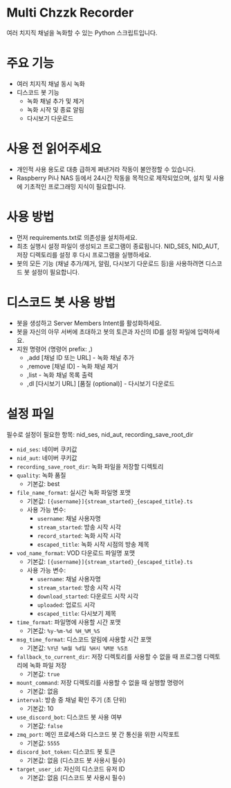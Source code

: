 # Multi Chzzk Recorder
여러 치지직 채널을 녹화할 수 있는 Python 스크립트입니다.

# 주요 기능
* 여러 치지직 채널 동시 녹화
* 디스코드 봇 기능
  - 녹화 채널 추가 및 제거
  - 녹화 시작 및 종료 알림
  - 다시보기 다운로드

# 사용 전 읽어주세요
* 개인적 사용 용도로 대충 급하게 쪄낸거라 작동이 불안정할 수 있습니다.
* Raspberry Pi나 NAS 등에서 24시간 작동을 목적으로 제작되었으며, 설치 및 사용에 기초적인 프로그래밍 지식이 필요합니다.

# 사용 방법
* 먼저 requirements.txt로 의존성을 설치하세요.
* 최초 실행시 설정 파일이 생성되고 프로그램이 종료됩니다. NID_SES, NID_AUT, 저장 디렉토리를 설정 후 다시 프로그램을 실행하세요.
* 봇의 모든 기능 (채널 추가/제거, 알림, 다시보기 다운로드 등)을 사용하려면 디스코드 봇 설정이 필요합니다.

# 디스코드 봇 사용 방법
* 봇을 생성하고 Server Members Intent를 활성화하세요.
* 봇을 자신의 아무 서버에 초대하고 봇의 토큰과 자신의 ID를 설정 파일에 입력하세요.
* 지원 명령어 (명령어 prefix: ,)
  - ,add [채널 ID 또는 URL] - 녹화 채널 추가
  - ,remove [채널 ID] - 녹화 채널 제거
  - ,list - 녹화 채널 목록 출력
  - ,dl [다시보기 URL] [품질 (optional)] - 다시보기 다운로드

# 설정 파일
필수로 설정이 필요한 항목: nid_ses, nid_aut, recording_save_root_dir

* `nid_ses`: 네이버 쿠키값
* `nid_aut`: 네이버 쿠키값
* `recording_save_root_dir`: 녹화 파일을 저장할 디렉토리
* `quality`: 녹화 품질
  - 기본값: best
* `file_name_format`: 실시간 녹화 파일명 포맷 
  - 기본값: `[{username}]{stream_started}_{escaped_title}.ts`
  - 사용 가능 변수: 
    - `username`: 채널 사용자명
    - `stream_started`: 방송 시작 시각
    - `record_started`: 녹화 시작 시각
    - `escaped_title`: 녹화 시작 시점의 방송 제목
* `vod_name_format`: VOD 다운로드 파일명 포맷 
  - 기본값: `[{username}]{stream_started}_{escaped_title}.ts`
  - 사용 가능 변수: 
    - `username`: 채널 사용자명
    - `stream_started`: 방송 시작 시각
    - `download_started`: 다운로드 시작 시각
    - `uploaded`: 업로드 시각
    - `escaped_title`: 다시보기 제목
* `time_format`: 파일명에 사용할 시간 포맷 
  - 기본값: `%y-%m-%d %H_%M_%S`
* `msg_time_format`: 디스코드 알림에 사용할 시간 포맷 
  - 기본값: `%Y년 %m월 %d일 %H시 %M분 %S초`
* `fallback_to_current_dir`: 저장 디렉토리를 사용할 수 없을 때 프로그램 디렉토리에 녹화 파일 저장 
  - 기본값: `true`
* `mount_command`: 저장 디렉토리를 사용할 수 없을 때 실행할 명령어 
  - 기본값: 없음
* `interval`: 방송 중 채널 확인 주기 (초 단위)
  - 기본값: 10
* `use_discord_bot`: 디스코드 봇 사용 여부 
  - 기본값: `false`
* `zmq_port`: 메인 프로세스와 디스코드 봇 간 통신을 위한 시작포트 
  - 기본값: `5555`
* `discord_bot_token`: 디스코드 봇 토큰 
  - 기본값: 없음 (디스코드 봇 사용시 필수)
* `target_user_id`: 자신의 디스코드 유저 ID
  - 기본값: 없음 (디스코드 봇 사용시 필수)

